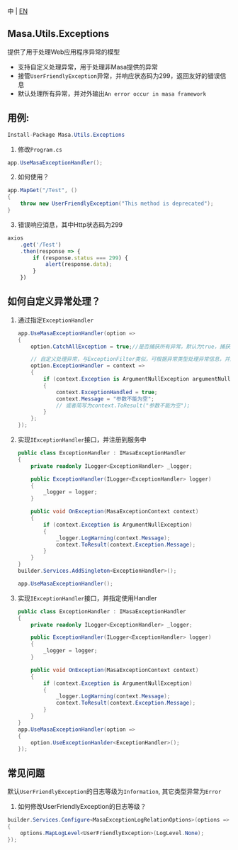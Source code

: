 中 | [EN](README.md)

## Masa.Utils.Exceptions

提供了用于处理Web应用程序异常的模型

* 支持自定义处理异常，用于处理非Masa提供的异常
* 接管`UserFriendlyException`异常，并响应状态码为299，返回友好的错误信息
* 默认处理所有异常，并对外输出`An error occur in masa framework`

## 用例:

``` C#
Install-Package Masa.Utils.Exceptions
```

1. 修改`Program.cs`

``` C#
app.UseMasaExceptionHandler();
```

2. 如何使用？

``` C#
app.MapGet("/Test", ()
{
    throw new UserFriendlyException("This method is deprecated");
}
```

3. 错误响应消息，其中Http状态码为299

``` js
axios
    .get('/Test')
    .then(response => {
        if (response.status === 299) {
            alert(response.data);
        }
    })
```

## 如何自定义异常处理？

1. 通过指定`ExceptionHandler`

    ``` C#
    app.UseMasaExceptionHandler(option =>
    {
        option.CatchAllException = true;//是否捕获所有异常，默认为true，捕获到的异常默认输出：An error occur in masa framework

        // 自定义处理异常，与ExceptionFilter类似，可根据异常类型处理异常信息，并通过ToResult方法输出响应结果
        option.ExceptionHandler = context =>
        {
            if (context.Exception is ArgumentNullException argumentNullException)
            {
                context.ExceptionHandled = true;
                context.Message = "参数不能为空";
                // 或者简写为context.ToResult("参数不能为空");
            }
        };
    });
    ```

2. 实现`IExceptionHandler`接口，并注册到服务中

    ``` C#
    public class ExceptionHandler : IMasaExceptionHandler
    {
        private readonly ILogger<ExceptionHandler> _logger;

        public ExceptionHandler(ILogger<ExceptionHandler> logger)
        {
            _logger = logger;
        }

        public void OnException(MasaExceptionContext context)
        {
            if (context.Exception is ArgumentNullException)
            {
                _logger.LogWarning(context.Message);
                context.ToResult(context.Exception.Message);
            }
        }
    }
    builder.Services.AddSingleton<ExceptionHandler>();

    app.UseMasaExceptionHandler();
    ```

3. 实现`IExceptionHandler`接口，并指定使用Handler

    ``` C#
    public class ExceptionHandler : IMasaExceptionHandler
    {
        private readonly ILogger<ExceptionHandler> _logger;

        public ExceptionHandler(ILogger<ExceptionHandler> logger)
        {
            _logger = logger;
        }

        public void OnException(MasaExceptionContext context)
        {
            if (context.Exception is ArgumentNullException)
            {
                _logger.LogWarning(context.Message);
                context.ToResult(context.Exception.Message);
            }
        }
    }
    app.UseMasaExceptionHandler(option =>
    {
        option.UseExceptionHanlder<ExceptionHandler>();
    });
    ```

## 常见问题

默认`UserFriendlyException`的日志等级为`Information`, 其它类型异常为`Error`

1. 如何修改UserFriendlyException的日志等级？

``` C#
builder.Services.Configure<MasaExceptionLogRelationOptions>(options =>
{
    options.MapLogLevel<UserFriendlyException>(LogLevel.None);
});
```